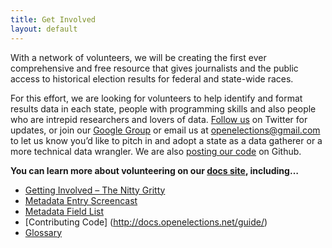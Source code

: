 ```yaml
---
title: Get Involved
layout: default
---
```


With a network of volunteers, we will be creating the first ever comprehensive and free resource that gives journalists and the public access to historical election results for federal and state-wide races.

For this effort, we are looking for volunteers to help identify and format results data in each state, people with programming skills and also people who are intrepid researchers and lovers of data. [Follow us](http://twitter.com/openelex) on Twitter for updates, or join our [Google Group](https://groups.google.com/forum/?fromgroups#!forum/openelections) or email us at [openelections@gmail.com](mailto:openelections@gmail.com) to let us know you’d like to pitch in and adopt a state as a data gatherer or a more technical data wrangler. We are also [posting our code](https://github.com/openelections) on Github.

**You can learn more about volunteering on our [docs site](http://docs.openelections.net/), including…**

* [Getting Involved – The Nitty Gritty](http://docs.openelections.net/getting-involved/)
* [Metadata Entry Screencast](http://docs.openelections.net/metadata-screencast/)
* [Metadata Field List](http://docs.openelections.net/election-metadata/)
* [Contributing Code] (http://docs.openelections.net/guide/)
* [Glossary](http://docs.openelections.net/glossary/)
